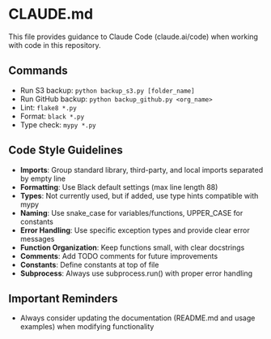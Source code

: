 # CLAUDE.md

This file provides guidance to Claude Code (claude.ai/code) when working with code in this repository.

## Commands
- Run S3 backup: `python backup_s3.py [folder_name]`
- Run GitHub backup: `python backup_github.py <org_name>`
- Lint: `flake8 *.py`
- Format: `black *.py`
- Type check: `mypy *.py`

## Code Style Guidelines
- **Imports**: Group standard library, third-party, and local imports separated by empty line
- **Formatting**: Use Black default settings (max line length 88)
- **Types**: Not currently used, but if added, use type hints compatible with mypy
- **Naming**: Use snake_case for variables/functions, UPPER_CASE for constants
- **Error Handling**: Use specific exception types and provide clear error messages
- **Function Organization**: Keep functions small, with clear docstrings
- **Comments**: Add TODO comments for future improvements
- **Constants**: Define constants at top of file
- **Subprocess**: Always use subprocess.run() with proper error handling

## Important Reminders
- Always consider updating the documentation (README.md and usage examples) when modifying functionality